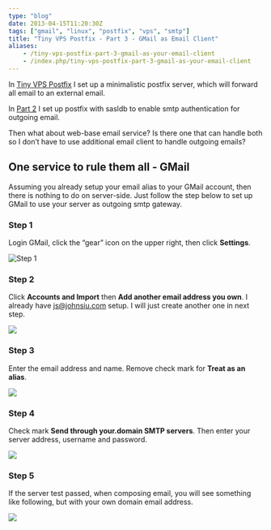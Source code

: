```yaml
---
type: "blog"
date: 2013-04-15T11:20:30Z
tags: ["gmail", "linux", "postfix", "vps", "smtp"]
title: "Tiny VPS Postfix - Part 3 - GMail as Email Client"
aliases:
    - /tiny-vps-postfix-part-3-gmail-as-your-email-client
    - /index.php/tiny-vps-postfix-part-3-gmail-as-your-email-client
---
```


In [Tiny VPS Postfix](https://johnsiu.com/index.php/2012/12/06/tiny-vps-postfix/ "Tiny VPS Postfix") I set up a minimalistic postfix server, which will forward all email to an external email.
<!--more-->

In [Part 2](https://johnsiu.com/index.php/2013/04/15/tiny-vps-postfix-part-2-non-linux-outgoing-smtp-account/ "Tiny VPS Postfix – Part 2 – Non-Linux Outgoing SMTP Account") I set up postfix with sasldb to enable smtp authentication for outgoing email.

Then what about web-base email service? Is there one that can handle both so I don’t have to use additional email client to handle outgoing emails?

## One service to rule them all - GMail

Assuming you already setup your email alias to your GMail account, then there is nothing to do on server-side. Just follow the step below to set up GMail to use your server as outgoing smtp gateway.

### Step 1

Login GMail, click the “gear” icon on the upper right, then click **Settings**.

![Step 1](https://i2.wp.com/farm9.staticflickr.com/8520/8650475865_5c9095a544.jpg?resize=257%2C263)

### Step 2

Click **Accounts and Import** then **Add another email address you own**. I already have js@johnsiu.com setup. I will just create another one in next step.

![](https://i2.wp.com/farm9.staticflickr.com/8246/8651574124_7f057cee25.jpg?resize=500%2C269)

### Step 3

Enter the email address and name. Remove check mark for **Treat as an alias**.

![](https://i1.wp.com/farm9.staticflickr.com/8536/8650475631_0a146f5010_z.jpg?resize=579%2C257)

### Step 4

Check mark **Send through your.domain SMTP servers**. Then enter your server address, username and password.

![](https://i0.wp.com/farm9.staticflickr.com/8109/8651573886_e8f9e04aff_z.jpg?resize=579%2C367)

### Step 5

If the server test passed, when composing email, you will see something like following, but with your own domain email address.

![](https://i2.wp.com/farm9.staticflickr.com/8241/8652031864_bd0ff9259b.jpg?resize=366%2C177)
